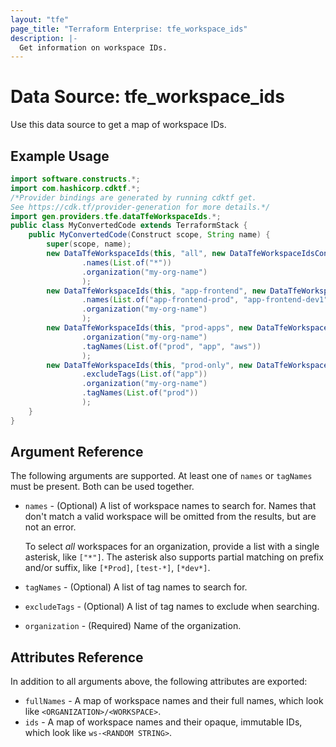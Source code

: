 ```yaml
---
layout: "tfe"
page_title: "Terraform Enterprise: tfe_workspace_ids"
description: |-
  Get information on workspace IDs.
---
```


# Data Source: tfe_workspace_ids

Use this data source to get a map of workspace IDs.

## Example Usage

```java
import software.constructs.*;
import com.hashicorp.cdktf.*;
/*Provider bindings are generated by running cdktf get.
See https://cdk.tf/provider-generation for more details.*/
import gen.providers.tfe.dataTfeWorkspaceIds.*;
public class MyConvertedCode extends TerraformStack {
    public MyConvertedCode(Construct scope, String name) {
        super(scope, name);
        new DataTfeWorkspaceIds(this, "all", new DataTfeWorkspaceIdsConfig()
                .names(List.of("*"))
                .organization("my-org-name")
                );
        new DataTfeWorkspaceIds(this, "app-frontend", new DataTfeWorkspaceIdsConfig()
                .names(List.of("app-frontend-prod", "app-frontend-dev1", "app-frontend-staging"))
                .organization("my-org-name")
                );
        new DataTfeWorkspaceIds(this, "prod-apps", new DataTfeWorkspaceIdsConfig()
                .organization("my-org-name")
                .tagNames(List.of("prod", "app", "aws"))
                );
        new DataTfeWorkspaceIds(this, "prod-only", new DataTfeWorkspaceIdsConfig()
                .excludeTags(List.of("app"))
                .organization("my-org-name")
                .tagNames(List.of("prod"))
                );
    }
}
```

## Argument Reference

The following arguments are supported. At least one of `names` or `tagNames` must be present. Both can be used together.

* `names` - (Optional) A list of workspace names to search for. Names that don't
  match a valid workspace will be omitted from the results, but are not an error.

    To select _all_ workspaces for an organization, provide a list with a single
    asterisk, like `["*"]`. The asterisk also supports partial matching on prefix and/or suffix, like `[*Prod]`, `[test-*]`, `[*dev*]`.
* `tagNames` - (Optional) A list of tag names to search for.
* `excludeTags` - (Optional) A list of tag names to exclude when searching.
* `organization` - (Required) Name of the organization.

## Attributes Reference

In addition to all arguments above, the following attributes are exported:

* `fullNames` - A map of workspace names and their full names, which look like `<ORGANIZATION>/<WORKSPACE>`.
* `ids` - A map of workspace names and their opaque, immutable IDs, which look like `ws-<RANDOM STRING>`.

<!-- cache-key: cdktf-0.17.0-pre.15 input-a50ddfd1d990de8d1cbdba1a7182f9b5d086fbc397439bdd1d0bd057263938e3 -->